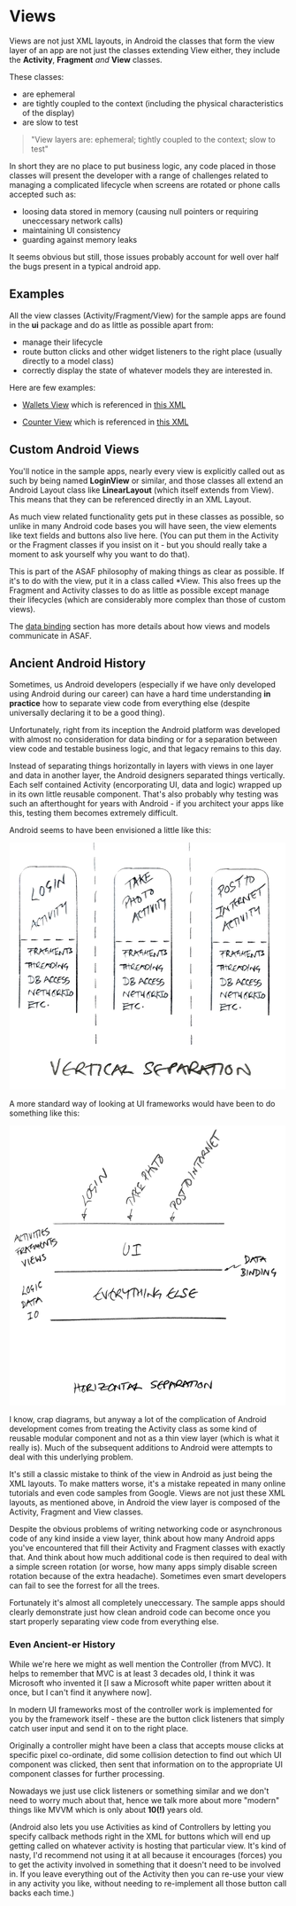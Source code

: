 
# Views
Views are not just XML layouts, in Android the classes that form the view layer of an app are not just the classes extending View either, they include the **Activity**, **Fragment** *and* **View** classes.

These classes:

- are ephemeral
- are tightly coupled to the context (including the physical characteristics of the display)
- are slow to test

> "View layers are: ephemeral; tightly coupled to the context; slow to test"


In short they are no place to put business logic, any code placed in those classes will present the developer with a range of challenges related to managing a complicated lifecycle when screens are rotated or phone calls accepted such as:

- loosing data stored in memory (causing null pointers or requiring uneccessary network calls)
- maintaining UI consistency
- guarding against memory leaks

It seems obvious but still, those issues probably account for well over half the bugs present in a typical android app.


## Examples

All the view classes (Activity/Fragment/View) for the sample apps are found in the **ui** package and do as little as possible apart from:

- manage their lifecycle
- route button clicks and other widget listeners to the right place (usually directly to a model class)
- correctly display the state of whatever models they are interested in.


Here are few examples:

- [Wallets View](https://github.com/erdo/asaf-project/blob/master/exampledatabinding/src/main/java/foo/bar/example/asafdatabinding/ui/wallet/WalletsView.java) which is referenced in [this XML](https://github.com/erdo/asaf-project/blob/master/exampledatabinding/src/main/res/layout/fragment_wallet.xml)

- [Counter View](https://github.com/erdo/asaf-project/blob/master/examplethreading/src/main/java/foo/bar/example/asafthreading/ui/CounterView.java) which is referenced in [this XML](https://github.com/erdo/asaf-project/blob/master/examplethreading/src/main/res/layout/fragment_counter.xml)



## Custom Android Views

You'll notice in the sample apps, nearly every view is explicitly called out as such by being named **LoginView** or similar, and those classes all extend an Android Layout class like **LinearLayout** (which itself extends from View). This means that they can be referenced directly in an XML Layout.

As much view related functionality gets put in these classes as possible, so unlike in many Android code bases you will have seen, the view elements like text fields and buttons also live here. (You can put them in the Activity or the Fragment classes if you insist on it - but you should really take a moment to ask yourself why you want to do that).

This is part of the ASAF philosophy of making things as clear as possible. If it's to do with the view, put it in a class called *View. This also frees up the Fragment and Activity classes to do as little as possible except manage their lifecycles (which are considerably more complex than those of custom views).

The [data binding](/asaf-project/03-databinding.html#shoom) section has more details about how views and models communicate in ASAF.


## Ancient Android History

Sometimes, us Android developers (especially if we have only developed using Android during our career) can have a hard time understanding **in practice** how to separate view code from everything else (despite universally declaring it to be a good thing).

Unfortunately, right from its inception the Android platform was developed with almost no consideration for data binding or for a separation between view code and testable business logic, and that legacy remains to this day.

Instead of separating things horizontally in layers with views in one layer and data in another layer, the Android designers separated things vertically. Each self contained Activity (encorporating UI, data and logic) wrapped up in its own little reusable component. That's also probably why testing was such an afterthought for years with Android - if you architect your apps like this, testing them becomes extremely difficult.

Android seems to have been envisioned a little like this:

![vertical separation](img/vertical-separation.png)

A more standard way of looking at UI frameworks would have been to do something like this:

![horizontal separation](img/horizontal-separation.png)

I know, crap diagrams, but anyway a lot of the complication of Android development comes from treating the Activity class as some kind of reusable modular component and not as a thin view layer (which is what it really is). Much of the subsequent additions to Android were attempts to deal with this underlying problem.

It's still a classic mistake to think of the view in Android as just being the XML layouts. To make matters worse, it's a mistake repeated in many online tutorials and even code samples from Google. Views are not just these XML layouts, as mentioned above, in Android the view layer is composed of the Activity, Fragment and View classes.

Despite the obvious problems of writing networking code or asynchronous code of any kind inside a view layer, think about how many Android apps you've encountered that fill their Activity and Fragment classes with exactly that. And think about how much additional code is then required to deal with a simple screen rotation (or worse, how many apps simply disable screen rotation because of the extra headache). Sometimes even smart developers can fail to see the forrest for all the trees.

Fortunately it's almost all completely uneccessary. The sample apps should clearly demonstrate just how clean android code can become once you start properly separating view code from everything else.

### Even Ancient-er History
While we're here we might as well mention the Controller (from MVC). It helps to remember that MVC is at least 3 decades old, I think it was Microsoft who invented it [I saw a Microsoft white paper written about it once, but I can't find it anywhere now].

In modern UI frameworks most of the controller work is implemented for you by the framework itself - these are the button click listeners that simply catch user input and send it on to the right place.

Originally a controller might have been a class that accepts mouse clicks at specific pixel co-ordinate, did some collision detection to find out which UI component was clicked, then sent that information on to the appropriate UI component classes for further processing.

Nowadays we just use click listeners or something similar and we don't need to worry much about that, hence we talk more about more "modern" things like MVVM which is only about **10(!)** years old.

(Android also lets you use Activities as kind of Controllers by letting you specify callback methods right in the XML for buttons which will end up getting called on whatever activity is hosting that particular view. It's kind of nasty, I'd recommend not using it at all because it encourages (forces) you to get the activity involved in something that it doesn't need to be involved in. If you leave everything out of the Activity then you can re-use your view in any activity you like, without needing to re-implement all those button call backs each time.)



